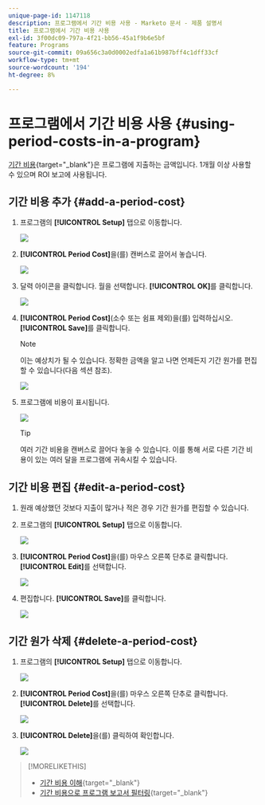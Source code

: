 ```yaml
---
unique-page-id: 1147118
description: 프로그램에서 기간 비용 사용 - Marketo 문서 - 제품 설명서
title: 프로그램에서 기간 비용 사용
exl-id: 3f00dc09-797a-4f21-bb56-45a1f9b6e5bf
feature: Programs
source-git-commit: 09a656c3a0d0002edfa1a61b987bff4c1dff33cf
workflow-type: tm+mt
source-wordcount: '194'
ht-degree: 8%

---
```


# 프로그램에서 기간 비용 사용 {#using-period-costs-in-a-program}

[기간 비용](/help/marketo/product-docs/core-marketo-concepts/programs/working-with-programs/understanding-period-costs.md){target="_blank"}은 프로그램에 지출하는 금액입니다. 1개월 이상 사용할 수 있으며 ROI 보고에 사용됩니다.

## 기간 비용 추가  {#add-a-period-cost}

1. 프로그램의 **[!UICONTROL Setup]** 탭으로 이동합니다.

   ![](assets/image2014-9-18-12-3a9-3a46.png)

1. **[!UICONTROL Period Cost]**&#x200B;을(를) 캔버스로 끌어서 놓습니다.

   ![](assets/image2014-9-18-12-3a9-3a57.png)

1. 달력 아이콘을 클릭합니다. 월을 선택합니다. **[!UICONTROL OK]**&#x200B;를 클릭합니다.

   ![](assets/image2014-9-18-12-3a10-3a13.png)

1. **[!UICONTROL Period Cost]**(소수 또는 쉼표 제외)을(를) 입력하십시오. **[!UICONTROL Save]**&#x200B;를 클릭합니다.

   >[!NOTE]
   >
   >이는 예상치가 될 수 있습니다. 정확한 금액을 알고 나면 언제든지 기간 원가를 편집할 수 있습니다(다음 섹션 참조).

   ![](assets/image2016-4-1-8-3a54-3a30.png)

1. 프로그램에 비용이 표시됩니다.

   ![](assets/image2016-4-1-8-3a56-3a49.png)

   >[!TIP]
   >
   >여러 기간 비용을 캔버스로 끌어다 놓을 수 있습니다. 이를 통해 서로 다른 기간 비용이 있는 여러 달을 프로그램에 귀속시킬 수 있습니다.

## 기간 비용 편집 {#edit-a-period-cost}

1. 원래 예상했던 것보다 지출이 많거나 적은 경우 기간 원가를 편집할 수 있습니다.

1. 프로그램의 **[!UICONTROL Setup]** 탭으로 이동합니다.

   ![](assets/image2014-9-18-14-3a3-3a6.png)

1. **[!UICONTROL Period Cost]**&#x200B;을(를) 마우스 오른쪽 단추로 클릭합니다. **[!UICONTROL Edit]**&#x200B;를 선택합니다.

   ![](assets/image2014-9-18-14-3a3-3a23.png)

1. 편집합니다. **[!UICONTROL Save]**&#x200B;를 클릭합니다.

   ![](assets/image2014-9-18-14-3a3-3a41.png)

## 기간 원가 삭제 {#delete-a-period-cost}

1. 프로그램의 **[!UICONTROL Setup]** 탭으로 이동합니다.

   ![](assets/image2014-9-18-14-3a4-3a11.png)

1. **[!UICONTROL Period Cost]**&#x200B;을(를) 마우스 오른쪽 단추로 클릭합니다. **[!UICONTROL Delete]**&#x200B;를 선택합니다.

   ![](assets/image2014-9-18-14-3a4-3a22.png)

1. **[!UICONTROL Delete]**&#x200B;을(를) 클릭하여 확인합니다.

   ![](assets/image2014-9-18-14-3a4-3a35.png)

>[!MORELIKETHIS]
>
>* [기간 비용 이해](/help/marketo/product-docs/core-marketo-concepts/programs/working-with-programs/understanding-period-costs.md){target="_blank"}
>* [기간 비용으로 프로그램 보고서 필터링](/help/marketo/product-docs/core-marketo-concepts/programs/program-performance-report/filter-a-program-report-by-period-cost.md){target="_blank"}
